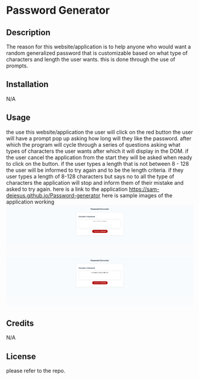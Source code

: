 # Password Generator 

## Description
The reason for this website/application is to help anyone who would want a random generalized password that is customizable based on what type of characters and length the user wants. this is done through the use of prompts.

## Installation
N/A

## Usage
the use this website/application the user will click on the red button the user will have a prompt pop up asking how long will they like the password. after which the program will cycle through a series of questions asking what types of characters the user wants after which it will display in the DOM. if the user cancel the application from the start they will be asked when ready to click on the button. if the user types a length that is not between 8 - 128 the user will be informed to try again and to be the length criteria. if they user types a length of 8-128 characters but says no to all the type of characters the application will stop and inform them of their mistake and asked to try again.
here is a link to the application  https://sam-dejesus.github.io/Password-generator
here is sample images of the application working
![image of the application before it is started](./Develop/images/127.0.0.1_5500_index.html.png)
![image of the application after it has finished running](./Develop/images/127.0.0.1_5500_index.html%20(1).png)

## Credits 
N/A

## License
please refer to the repo.

